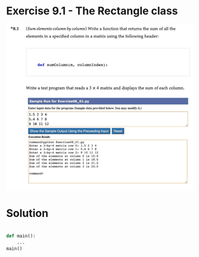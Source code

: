 # Exercise 9.1 - The Rectangle class

<img src="https://github.com/allwak/Introduction-to-python-programming-and-data-structures/blob/main/Chapter%2008%20-%20Multidimensional%20lists/Ex%208.1%20-%20Sum%20elements%20column%20by%20column/Task.jpg" /> 

# Solution
```python

def main():
    ...
main()
```
